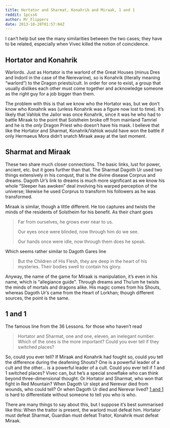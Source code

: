 ```yaml
---
title: Hortator and Sharmat, Konahrik and Miraak, 1 and 1
reddit: 1pcss6
author: Mr_Flippers
date: 2013-10-28T01:57:04Z
---
```


I can’t help but see the many similarities between the two cases; they have to
be related, especially when Vivec killed the notion of coincidence.

## Hortator and Konahrik

Warlords. Just as Hortator is the warlord of the Great Houses (minus Dres and
Indoril in the case of the Nerevarine), so is Konahrik (literally meaning
“warlord”) to the Dragon priests/cult. In order for one to exist, a group that
usually dislikes each other must come together and acknowledge someone as the
right guy for a job bigger than them.

The problem with this is that we know who the Hortator was, but we don’t know
who Konahrik was (unless Konahrik was a figure now lost to time). It’s likely
that Vahlok the Jailor was once Konahrik, since it was he who had to battle
Miraak to the point that Solstheim broke off from mainland Tamriel and he is the
*only* Dragon Priest who doesn’t have his mask. I believe that like the Hortator
and Sharmat, Konahrik/Vahlok would have won the battle if only Hermaeus Mora
didn’t snatch Miraak away at the last moment.

## Sharmat and Miraak

These two share much closer connections. The basic links, lust for power,
ancient, etc. but it goes further than that. The Sharmat Dagoth Ur used two
things extensively in his conqust, that is the divine disease Corprus and
dreams. Dagoth Ur’s link to dreams is much more significant as we know his whole
“Sleeper has awoken” deal involving his warped perception of the universe;
likewise he used Corprus to transform his followers as he was transformed.

Miraak is similar, though a little different. He too captures and twists the
minds of the residents of Solstheim for his benefit. As their chant goes

> Far from ourselves, he grows ever near to us.
>
> Our eyes once were blinded, now through him do we see.
>
> Our hands once were idle, now through them does he speak.

Which seems rather similar to Dagoth Gares line

> But the Children of His Flesh, they are deep in the heart of his mysteries.
> Their bodies swell to contain his glory.

Anyway, the name of the game for Miraak is manipulation, it’s even in his name,
which is “allegiance guide". Through dreams and Thu’um he twists the minds of
mortals and dragons alike. His magic comes from his Shouts, whereas Dagoth Ur’s
came from the Heart of Lorkhan; though different sources, the point is the same.

## 1 and 1

The famous line from the 36 Lessons. for those who haven’t read

> Hortator and Sharmat, one and one, eleven, an inelegant number. Which of the
> ones is the more important? Could you ever tell if they switched places?

So, could you ever tell? If Miraak and Konahrik had fought so, could you tell
the difference during the deafening Shouts? One is a powerful leader of a cult
and the other… is a powerful leader of a cult. Could you ever tell if 1 and 1
switched places? Vivec can, but he’s a special snowflake who can think beyond
three-dimensional thought. Or Hortator and Sharmat, who won that fight in Red
Mountain? When Dagoth Ur slept and Nerevar died from wounds, who could tell? Or
when Dagoth Ur died and Nerevar lived? [1 and 1][0] is hard to differentiate
without someone to tell you who is who.

There are many things to say about this, but I suppose it’s best summarised like
this: When the traitor is present, the warlord must defeat him. Hortator must
defeat Sharmat, Guardian must defeat Traitor, Konahrik must defeat Miraak.

[0]: ./1kozu0
